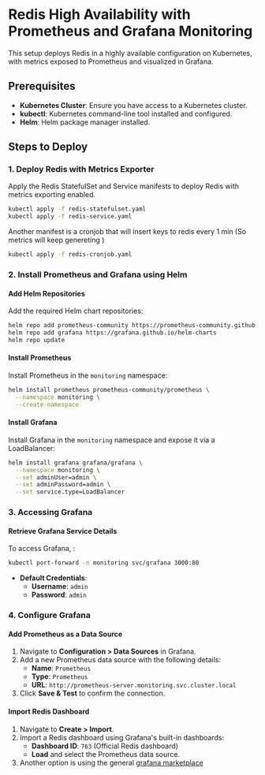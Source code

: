 # Redis High Availability with Prometheus and Grafana Monitoring

This setup deploys Redis in a highly available configuration on Kubernetes, with metrics exposed to Prometheus and visualized in Grafana.

## Prerequisites

- **Kubernetes Cluster**: Ensure you have access to a Kubernetes cluster.
- **kubectl**: Kubernetes command-line tool installed and configured.
- **Helm**: Helm package manager installed.

## Steps to Deploy

### 1. Deploy Redis with Metrics Exporter

Apply the Redis StatefulSet and Service manifests to deploy Redis with metrics exporting enabled.

```bash
kubectl apply -f redis-statefulset.yaml
kubectl apply -f redis-service.yaml
```

Another manifest is a cronjob that will insert keys to redis every 1 min (So metrics will keep genereting )
```bash
kubectl apply -f redis-cronjob.yaml
```


### 2. Install Prometheus and Grafana using Helm

#### Add Helm Repositories

Add the required Helm chart repositories:

```bash
helm repo add prometheus-community https://prometheus-community.github.io/helm-charts
helm repo add grafana https://grafana.github.io/helm-charts
helm repo update
```

#### Install Prometheus

Install Prometheus in the `monitoring` namespace:

```bash
helm install prometheus prometheus-community/prometheus \
  --namespace monitoring \
  --create-namespace
```

#### Install Grafana

Install Grafana in the `monitoring` namespace and expose it via a LoadBalancer:

```bash
helm install grafana grafana/grafana \
  --namespace monitoring \
  --set adminUser=admin \
  --set adminPassword=admin \
  --set service.type=LoadBalancer
```

### 3. Accessing Grafana

#### Retrieve Grafana Service Details

To access Grafana, :

```bash
kubectl port-forward -n monitoring svc/grafana 3000:80
```

- **Default Credentials**: 
  - **Username**: `admin`
  - **Password**: `admin`

### 4. Configure Grafana

#### Add Prometheus as a Data Source

1. Navigate to **Configuration > Data Sources** in Grafana.
2. Add a new Prometheus data source with the following details:
   - **Name**: `Prometheus`
   - **Type**: `Prometheus`
   - **URL**: `http://prometheus-server.monitoring.svc.cluster.local`
3. Click **Save & Test** to confirm the connection.

#### Import Redis Dashboard

1. Navigate to **Create > Import**.
2. Import a Redis dashboard using Grafana's built-in dashboards:
   - **Dashboard ID**: `763` (Official Redis dashboard)
   - **Load** and select the Prometheus data source.
3. Another option is using the general [grafana marketplace](https://grafana.com/grafana/dashboards/?search=redis&dataSource=prometheus)

